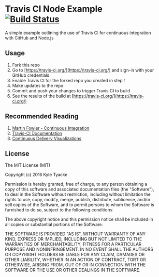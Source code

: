 # Travis CI Node Example [![Build Status](https://travis-ci.org/ktyacke/travis-node-example.svg?branch=master)](https://travis-ci.org/ktyacke/travis-node-example)

A simple example outlining the use of Travis CI for continuous integration with GitHub and Node.js

## Usage

1. Fork this repo
2. Go to [https://travis-ci.org/](https://travis-ci.org/) and sign-in with your GitHub credentials
3. Enable Travis CI for the forked repo you created in step 1
4. Make updates to the repo
5. Commit and push your changes to trigger Travis CI to build
6. See the results of the build at [https://travis-ci.org/](https://travis-ci.org/)

## Recommended Reading

1. [Martin Fowler - Continuous Integration](http://www.martinfowler.com/articles/continuousIntegration.html)
2. [Travis-CI Documentation](https://docs.travis-ci.com/)
3. [Continuous Delivery Visualizations](http://continuousdelivery.com/2014/02/visualizations-of-continuous-delivery/)


## License

The MIT License (MIT)

Copyright (c) 2016 Kyle Tyacke

Permission is hereby granted, free of charge, to any person obtaining a copy
of this software and associated documentation files (the "Software"), to deal
in the Software without restriction, including without limitation the rights
to use, copy, modify, merge, publish, distribute, sublicense, and/or sell
copies of the Software, and to permit persons to whom the Software is
furnished to do so, subject to the following conditions:

The above copyright notice and this permission notice shall be included in all
copies or substantial portions of the Software.

THE SOFTWARE IS PROVIDED "AS IS", WITHOUT WARRANTY OF ANY KIND, EXPRESS OR
IMPLIED, INCLUDING BUT NOT LIMITED TO THE WARRANTIES OF MERCHANTABILITY,
FITNESS FOR A PARTICULAR PURPOSE AND NONINFRINGEMENT. IN NO EVENT SHALL THE
AUTHORS OR COPYRIGHT HOLDERS BE LIABLE FOR ANY CLAIM, DAMAGES OR OTHER
LIABILITY, WHETHER IN AN ACTION OF CONTRACT, TORT OR OTHERWISE, ARISING FROM,
OUT OF OR IN CONNECTION WITH THE SOFTWARE OR THE USE OR OTHER DEALINGS IN THE
SOFTWARE.
